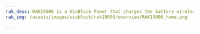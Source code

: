 ```yaml
---
rak_desc: RAK19006 is a WisBlock Power that charges the battery wirelessly. It is highly efficient and supports up-to 5W applications.
rak_img: /assets/images/wisblock/rak19006/overview/RAK19006_home.png

---
```


<rk-redirect to="/Product-Categories/WisBlock/RAK19006/Overview/" />